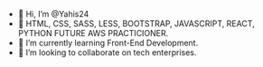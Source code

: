 - 👋 Hi, I’m @Yahis24
- 👀 HTML, CSS, SASS, LESS, BOOTSTRAP, JAVASCRIPT, REACT, PYTHON FUTURE AWS PRACTICIONER.
- 🌱 I’m currently learning Front-End Development.
- 💞️ I’m looking to collaborate on tech enterprises.


<!---
Yahis24/Yahis24 is a ✨ special ✨ repository because its `README.md` (this file) appears on your GitHub profile.
You can click the Preview link to take a look at your changes.
--->
